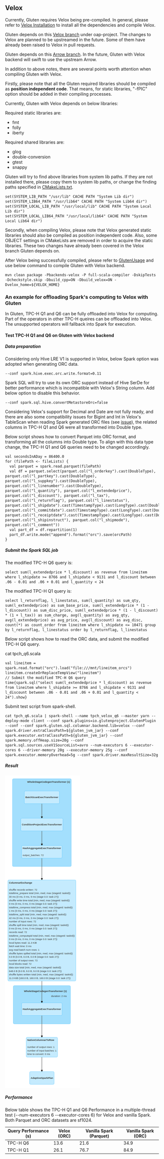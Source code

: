 ## Velox

Currently, Gluten requires Velox being pre-compiled.
In general, please refer to [Velox Installation](https://github.com/facebookincubator/velox/blob/main/scripts/setup-ubuntu.sh) to install all the dependencies and compile Velox.

Gluten depends on this [Velox branch](https://github.com/oap-project/velox/commits/main) under oap-project.
The changes to Velox are planned to be upstreamed in the future. Some of them have already been raised to Velox in pull requests.

Gluten depends on this [Arrow branch](https://github.com/oap-project/arrow/tree/arrow-8.0.0-gluten).
In the future, Gluten with Velox backend will swift to use the upstream Arrow.

In addition to above notes, there are several points worth attention when compiling Gluten with Velox.

Firstly, please note that all the Gluten required libraries should be compiled as **position independent code**.
That means, for static libraries, "-fPIC" option should be added in their compiling processes.

Currently, Gluten with Velox depends on below libraries:

Required static libraries are:

- fmt
- folly
- iberty

Required shared libraries are:

- glog
- double-conversion
- gtest
- snappy

Gluten will try to find above libraries from system lib paths.
If they are not installed there, please copy them to system lib paths,
or change the finding paths specified in [CMakeLists.txt](https://github.com/oap-project/gluten/blob/master/cpp/velox/CMakeLists.txt).

```shell script
set(SYSTEM_LIB_PATH "/usr/lib" CACHE PATH "System Lib dir")
set(SYSTEM_LIB64_PATH "/usr/lib64" CACHE PATH "System Lib64 dir")
set(SYSTEM_LOCAL_LIB_PATH "/usr/local/lib" CACHE PATH "System Local Lib dir")
set(SYSTEM_LOCAL_LIB64_PATH "/usr/local/lib64" CACHE PATH "System Local Lib64 dir")
```

Secondly, when compiling Velox, please note that Velox generated static libraries should also be compiled as position independent code.
Also, some OBJECT settings in CMakeLists are removed in order to acquire the static libraries.
These two changes have already been covered in the Velox branch Gluten depends on.

After Velox being successfully compiled, please refer to [GlutenUsage](GlutenUsage.md) and
use below command to compile Gluten with Velox backend.

```shell script
mvn clean package -Pbackends-velox -P full-scala-compiler -DskipTests -Dcheckstyle.skip -Dbuild_cpp=ON -Dbuild_velox=ON -Dvelox_home=${VELOX_HOME}
```

### An example for offloading Spark's computing to Velox with Gluten

In Gluten, TPC-H Q1 and Q6 can be fully offloaded into Velox for computing. Part of the operators
in other TPC-H queires can be offloaded into Velox. The unsupported operators will fallback
into Spark for execution.

#### Test TPC-H Q1 and Q6 on Gluten with Velox backend

##### Data preparation

Considering only Hive LRE V1 is supported in Velox, below Spark option was adopted when generating ORC data. 

```shell script
--conf spark.hive.exec.orc.write.format=0.11
```

Spark SQL will try to use its own ORC support instead of Hive SerDe for better performance
which is incompatible with Velox's String column. Add below option to disable this behavior.

```shell script
--conf spark.sql.hive.convertMetastoreOrc=false
```

Considering Velox's support for Decimal and Date are not fully ready,
and there are also some compatibility issues for Bigint and Int in Velox's TableScan
when reading Spark generated ORC files (see [issue](https://github.com/facebookincubator/velox/issues/1436)),
the related columns in TPC-H Q1 and Q6 were all transformed into Double type.

Below script shows how to convert Parquet into ORC format, and transforming all the columns into Double type.
To align with this data type change, the TPC-H Q1 and Q6 queries need to be changed accordingly.  

```shell script
val secondsInADay = 86400.0
for (filePath <- fileLists) {
  val parquet = spark.read.parquet(filePath)
  val df = parquet.select(parquet.col("l_orderkey").cast(DoubleType), parquet.col("l_partkey").cast(DoubleType), parquet.col("l_suppkey").cast(DoubleType), parquet.col("l_linenumber").cast(DoubleType), parquet.col("l_quantity"), parquet.col("l_extendedprice"), parquet.col("l_discount"), parquet.col("l_tax"), parquet.col("l_returnflag"), parquet.col("l_linestatus"), parquet.col("l_shipdate").cast(TimestampType).cast(LongType).cast(DoubleType).divide(secondsInADay).alias("l_shipdate"), parquet.col("l_commitdate").cast(TimestampType).cast(LongType).cast(DoubleType).divide(secondsInADay).alias("l_commitdate"), parquet.col("l_receiptdate").cast(TimestampType).cast(LongType).cast(DoubleType).divide(secondsInADay).alias("l_receiptdate"), parquet.col("l_shipinstruct"), parquet.col("l_shipmode"), parquet.col("l_comment"))
  val part_df = df.repartition(1)
  part_df.write.mode("append").format("orc").save(orcPath)
}
```

##### Submit the Spark SQL job

The modified TPC-H Q6 query is:

```shell script
select sum(l_extendedprice * l_discount) as revenue from lineitem where l_shipdate >= 8766 and l_shipdate < 9131 and l_discount between .06 - 0.01 and .06 + 0.01 and l_quantity < 24
```

The modified TPC-H Q1 query is:
```shell script
select l_returnflag, l_linestatus, sum(l_quantity) as sum_qty, sum(l_extendedprice) as sum_base_price, sum(l_extendedprice * (1 - l_discount)) as sum_disc_price, sum(l_extendedprice * (1 - l_discount) * (1 + l_tax)) as sum_charge, avg(l_quantity) as avg_qty, avg(l_extendedprice) as avg_price, avg(l_discount) as avg_disc, count(*) as count_order from lineitem where l_shipdate <= 10471 group by l_returnflag, l_linestatus order by l_returnflag, l_linestatus
```

Below script shows how to read the ORC data, and submit the modified TPC-H Q6 query.

cat tpch_q6.scala
```shell script
val lineitem = spark.read.format("orc").load("file:///mnt/lineitem_orcs")
lineitem.createOrReplaceTempView("lineitem")
// Submit the modified TPC-H Q6 query
time{spark.sql("select sum(l_extendedprice * l_discount) as revenue from lineitem where l_shipdate >= 8766 and l_shipdate < 9131 and l_discount between .06 - 0.01 and .06 + 0.01 and l_quantity < 24").show}
```

Submit test script from spark-shell.

```shell script
cat tpch_q6.scala | spark-shell --name tpch_velox_q6 --master yarn --deploy-mode client --conf spark.plugins=io.glutenproject.GlutenPlugin --conf --conf spark.gluten.sql.columnar.backend.lib=velox --conf spark.driver.extraClassPath=${gluten_jvm_jar} --conf spark.executor.extraClassPath=${gluten_jvm_jar} --conf spark.memory.offHeap.size=20g --conf spark.sql.sources.useV1SourceList=avro --num-executors 6 --executor-cores 6 --driver-memory 20g --executor-memory 25g --conf spark.executor.memoryOverhead=5g --conf spark.driver.maxResultSize=32g
```

##### Result

![TPC-H Q6](./image/TPC-H_Q6_DAG.png)

##### Performance

Below table shows the TPC-H Q1 and Q6 Performance in a multiple-thread test (--num-executors 6 --executor-cores 6) for Velox and vanilla Spark.
Both Parquet and ORC datasets are sf1024.

| Query Performance (s) | Velox (ORC) | Vanilla Spark (Parquet) | Vanilla Spark (ORC) |
|---------------- | ----------- | ------------- | ------------- |
| TPC-H Q6 | 13.6 | 21.6  | 34.9 |
| TPC-H Q1 | 26.1 | 76.7 | 84.9 |
